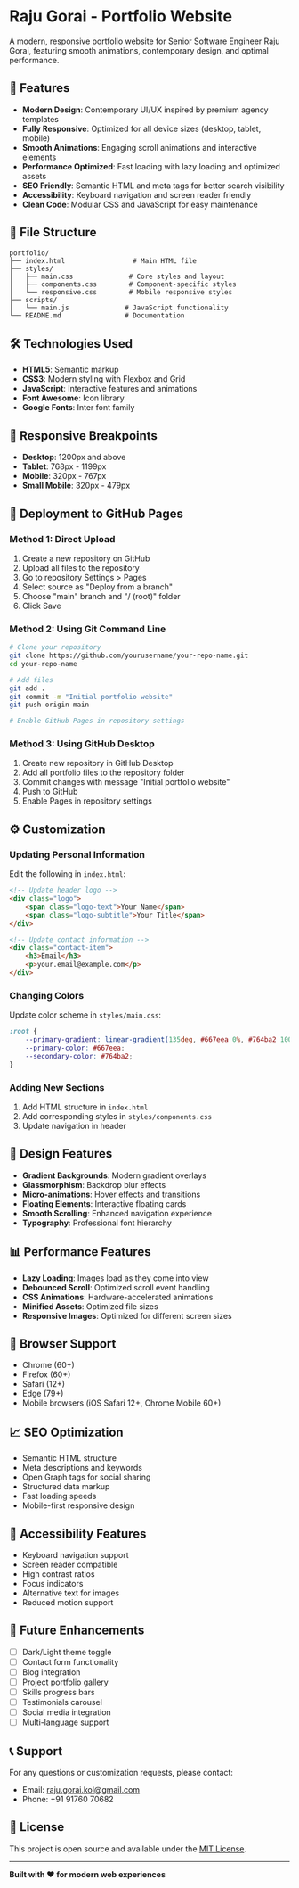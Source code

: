 # Raju Gorai - Portfolio Website

A modern, responsive portfolio website for Senior Software Engineer Raju Gorai, featuring smooth animations, contemporary design, and optimal performance.

## 🚀 Features

- **Modern Design**: Contemporary UI/UX inspired by premium agency templates
- **Fully Responsive**: Optimized for all device sizes (desktop, tablet, mobile)
- **Smooth Animations**: Engaging scroll animations and interactive elements
- **Performance Optimized**: Fast loading with lazy loading and optimized assets
- **SEO Friendly**: Semantic HTML and meta tags for better search visibility
- **Accessibility**: Keyboard navigation and screen reader friendly
- **Clean Code**: Modular CSS and JavaScript for easy maintenance

## 📁 File Structure

```
portfolio/
├── index.html                 # Main HTML file
├── styles/
│   ├── main.css              # Core styles and layout
│   ├── components.css        # Component-specific styles
│   └── responsive.css        # Mobile responsive styles
├── scripts/
│   └── main.js              # JavaScript functionality
└── README.md                # Documentation
```

## 🛠️ Technologies Used

- **HTML5**: Semantic markup
- **CSS3**: Modern styling with Flexbox and Grid
- **JavaScript**: Interactive features and animations
- **Font Awesome**: Icon library
- **Google Fonts**: Inter font family

## 📱 Responsive Breakpoints

- **Desktop**: 1200px and above
- **Tablet**: 768px - 1199px
- **Mobile**: 320px - 767px
- **Small Mobile**: 320px - 479px

## 🚀 Deployment to GitHub Pages

### Method 1: Direct Upload

1. Create a new repository on GitHub
2. Upload all files to the repository
3. Go to repository Settings > Pages
4. Select source as "Deploy from a branch"
5. Choose "main" branch and "/ (root)" folder
6. Click Save

### Method 2: Using Git Command Line

```bash
# Clone your repository
git clone https://github.com/yourusername/your-repo-name.git
cd your-repo-name

# Add files
git add .
git commit -m "Initial portfolio website"
git push origin main

# Enable GitHub Pages in repository settings
```

### Method 3: Using GitHub Desktop

1. Create new repository in GitHub Desktop
2. Add all portfolio files to the repository folder
3. Commit changes with message "Initial portfolio website"
4. Push to GitHub
5. Enable Pages in repository settings

## ⚙️ Customization

### Updating Personal Information

Edit the following in `index.html`:

```html
<!-- Update header logo -->
<div class="logo">
    <span class="logo-text">Your Name</span>
    <span class="logo-subtitle">Your Title</span>
</div>

<!-- Update contact information -->
<div class="contact-item">
    <h3>Email</h3>
    <p>your.email@example.com</p>
</div>
```

### Changing Colors

Update color scheme in `styles/main.css`:

```css
:root {
    --primary-gradient: linear-gradient(135deg, #667eea 0%, #764ba2 100%);
    --primary-color: #667eea;
    --secondary-color: #764ba2;
}
```

### Adding New Sections

1. Add HTML structure in `index.html`
2. Add corresponding styles in `styles/components.css`
3. Update navigation in header

## 🎨 Design Features

- **Gradient Backgrounds**: Modern gradient overlays
- **Glassmorphism**: Backdrop blur effects
- **Micro-animations**: Hover effects and transitions
- **Floating Elements**: Interactive floating cards
- **Smooth Scrolling**: Enhanced navigation experience
- **Typography**: Professional font hierarchy

## 📊 Performance Features

- **Lazy Loading**: Images load as they come into view
- **Debounced Scroll**: Optimized scroll event handling
- **CSS Animations**: Hardware-accelerated animations
- **Minified Assets**: Optimized file sizes
- **Responsive Images**: Optimized for different screen sizes

## 🔧 Browser Support

- Chrome (60+)
- Firefox (60+)
- Safari (12+)
- Edge (79+)
- Mobile browsers (iOS Safari 12+, Chrome Mobile 60+)

## 📈 SEO Optimization

- Semantic HTML structure
- Meta descriptions and keywords
- Open Graph tags for social sharing
- Structured data markup
- Fast loading speeds
- Mobile-first responsive design

## 🎯 Accessibility Features

- Keyboard navigation support
- Screen reader compatible
- High contrast ratios
- Focus indicators
- Alternative text for images
- Reduced motion support

## 🔄 Future Enhancements

- [ ] Dark/Light theme toggle
- [ ] Contact form functionality
- [ ] Blog integration
- [ ] Project portfolio gallery
- [ ] Skills progress bars
- [ ] Testimonials carousel
- [ ] Social media integration
- [ ] Multi-language support

## 📞 Support

For any questions or customization requests, please contact:
- Email: raju.gorai.kol@gmail.com
- Phone: +91 91760 70682

## 📄 License

This project is open source and available under the [MIT License](LICENSE).

---

**Built with ❤️ for modern web experiences**